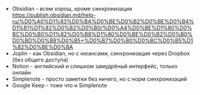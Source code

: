 - Obsidian - всем хорош, кроме синхронизации https://publish.obsidian.md/help-ru/%D0%A0%D1%83%D0%BA%D0%BE%D0%B2%D0%BE%D0%B4%D1%81%D1%82%D0%B2%D0%B0/%D0%A4%D0%BE%D1%80%D0%BC%D0%B0%D1%82%D0%B8%D1%80%D0%BE%D0%B2%D0%B0%D0%BD%D0%B8%D0%B5+%D0%B7%D0%B0%D0%BC%D0%B5%D1%82%D0%BE%D0%BA
- Joplin - как Obsidian, но с нюансами, синхронизация через Dropbox (без общего доступа)
- Notion - английский и слишком замудрёный интерфейс, только онлайн
- Simplenote - просто заметки без ничего, но с норм синхронизаций
- Google Keep - тоже что и Simplenote
